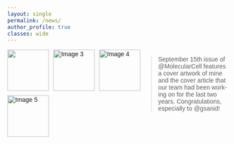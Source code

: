 ```yaml
---
layout: single
permalink: /news/
author_profile: true
classes: wide
---
```


<head>
    <meta charset="UTF-8">
    <meta name="viewport" content="width=device-width, initial-scale=1.0">
    <title>Media Gallery with Twitter Embed</title>
    <style>
        body {
            font-family: Arial, sans-serif;
            margin: 0;
            padding: 20px;
        }
        .container {
            display: flex;
            justify-content: space-between;
        }
        .image-grid {
            flex-basis: 60%;
            display: grid;
            grid-template-columns: repeat(3, 1fr);
            grid-gap: 10px;
        }
        .image-grid a {
            position: relative;
            display: block;
            width: 100%;
            padding-bottom: 100%; /* This sets the height equal to the width, maintaining a 1:1 aspect ratio */
        }
        .image-grid img {
            position: absolute;
            top: 0;
            left: 0;
            width: 100%;
            height: 100%;
            object-fit: cover;
        }
        .twitter-embed {
            flex-basis: 40%;
        }
    </style>
</head>
<body>

<div class="container">
    <!-- Instagram Gallery -->
    <div class="image-grid">
        <a href="https://www.instagram.com/p/CuZKxFGPk0O/" target="_blank"><img src="link"></a>
        <a href="https://www.instagram.com/p/CQ6Fhw4UFE/" target="_blank"><img src="https://instagram.com/path-to-image3.jpg" alt="Image 3"></a>
        <a href="https://www.instagram.com/p/C7qZ1u08d/" target="_blank"><img src="https://instagram.com/path-to-image4.jpg" alt="Image 4"></a>
        <a href="https://www.instagram.com/p/CxQz87CYEF/" target="_blank"><img src="https://instagram.com/path-to-image5.jpg" alt="Image 5"></a>
        <!-- Add more images as necessary -->
    </div>
    <!-- Twitter Embed -->
    <div class="twitter-embed">
        <blockquote class="twitter-tweet">
            <p lang="en" dir="ltr">September 15th issue of @MolecularCell features a cover artwork of mine and the cover article that our team had been working on for the last two years. Congratulations, especially to @gsanid!</p>
            <a href="https://twitter.com/new__hong/status/1676900193747488768"></a>
        </blockquote> 
        <script async src="https://platform.twitter.com/widgets.js" charset="utf-8"></script>
    </div>
</div>

</body>
</html>